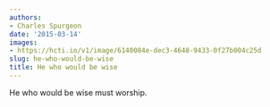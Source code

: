 ```yaml
---
authors:
- Charles Spurgeon
date: '2015-03-14'
images:
- https://hcti.io/v1/image/6140084e-dec3-4648-9433-0f27b004c25d
slug: he-who-would-be-wise
title: He who would be wise
---
```


He who would be wise must worship.